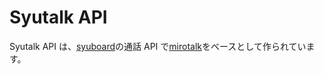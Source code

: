 # Syutalk API

Syutalk API は、[syuboard](https://github.com/koki-sys/syuboard)の通話 API で[mirotalk](https://github.com/miroslavpejic85/mirotalk)をベースとして作られています。

